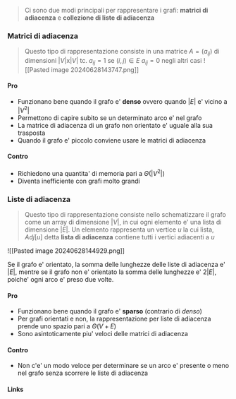>Ci sono due modi principali per rappresentare i grafi: **matrici di adiacenza** e **collezione di liste di adiacenza**

### Matrici di adiacenza
>Questo tipo di rappresentazione consiste in una matrice $A=\left(a_{ij}\right)$ di dimensioni $\left\vert V\right\vert$x$\left\vert V\right\vert$ tc.
>						$a_{ij} = 1$ se $(i, j) \in E$ 
>						$a_{ij} = 0$ negli altri casi
![[Pasted image 20240628143747.png]]
#### Pro
- Funzionano bene quando il grafo e' **denso** ovvero quando $\left\vert E\right\vert$ e' vicino a $\left\vert V^2\right\vert$ 
- Permettono di capire subito se un determinato arco e' nel grafo
- La matrice di adiacenza di un grafo non orientato e' uguale alla sua trasposta
- Quando il grafo e' piccolo conviene usare le matrici di adiacenza

#### Contro
- Richiedono una quantita' di memoria pari a $\Theta\left(\left\vert V^2\right\vert\right)$
- Diventa inefficiente con grafi molto grandi

### Liste di adiacenza
>Questo tipo di rappresentazione consiste nello schematizzare il grafo come un array di dimensione $\left\vert V\right\vert$, in cui ogni elemento e' una lista di dimensione $\left\vert E\right\vert$. Un elemento rappresenta un vertice $u$ la cui lista, $Adj[u]$ detta **lista di adiacenza** contiene tutti i vertici adiacenti a $u$

![[Pasted image 20240628144929.png]]

Se il grafo e' orientato, la somma delle lunghezze delle liste di adiacenza e' $\vert E \vert$, mentre se il grafo non e' orientato la somma delle lunghezze e' $2\vert E \vert$, poiche' ogni arco e' preso due volte.
#### Pro
- Funzionano bene quando il grafo e' **sparso** (contrario di *denso*)
- Per grafi orientati e non, la rappresentazione per liste di adiacenza prende uno spazio pari a $\Theta(V + E)$ 
- Sono asintoticamente piu' veloci delle matrici di adiacenza

#### Contro
- Non c'e' un modo veloce per determinare se un arco e' presente o meno nel grafo senza scorrere le liste di adiacenza

#### Links